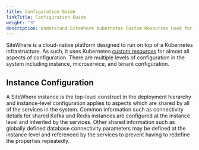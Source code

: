 ```yaml
---
title: Configuration Guide
linkTitle: Configuration Guide
weight: "3"
description: Understand SiteWhere Kubernetes Custom Resources Used for Configuration
---
```

SiteWhere is a cloud-native platform designed to run on top of a Kubernetes infrastructure. As such, it uses Kubernetes [custom resources](https://kubernetes.io/docs/concepts/extend-kubernetes/api-extension/custom-resources/) for almost all aspects of configuration. There are multiple levels of configuration in the system including instance, microservice, and tenant configuration.

## Instance Configuration
A SiteWhere instance is the top-level construct in the deployment hierarchy and instance-level configuration applies to aspects which are shared by all of the services in the system. Common information such as connectivity details for shared Kafka and Redis instances are configured at the instance level and inherited by the services. Other shared information such as globally defined database connectivity parameters may be defined at the instance level and referenced by the services to prevent having to redefine the properties repeatedly.
